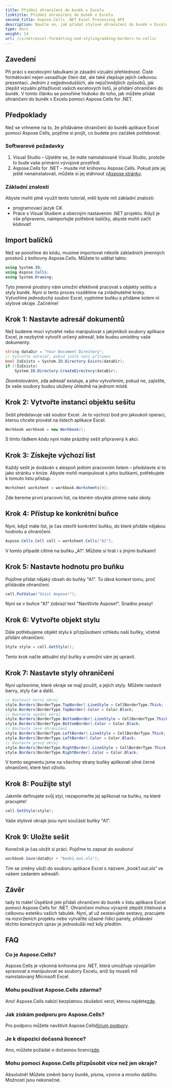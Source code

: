 ```yaml
---
title: Přidání ohraničení do buněk v Excelu
linktitle: Přidání ohraničení do buněk v Excelu
second_title: Aspose.Cells .NET Excel Processing API
description: Naučte se, jak přidat stylové ohraničení do buněk v Excelu pomocí Aspose.Cells for .NET. Postupujte podle tohoto podrobného průvodce pro jasné a poutavé tabulky.
type: docs
weight: 14
url: /cs/net/excel-formatting-and-styling/adding-borders-to-cells/
---
```

## Zavedení
Při práci s excelovými tabulkami je zásadní vizuální přehlednost. Čisté formátování nejen usnadňuje čtení dat, ale také zlepšuje jejich celkovou prezentaci. Jedním z nejjednodušších, ale nejúčinnějších způsobů, jak zlepšit vizuální přitažlivost vašich excelových listů, je přidání ohraničení do buněk. V tomto článku se ponoříme hluboko do toho, jak můžete přidat ohraničení do buněk v Excelu pomocí Aspose.Cells for .NET.
## Předpoklady
Než se vrhneme na to, že přidáváme ohraničení do buněk aplikace Excel pomocí Aspose.Cells, pojďme si projít, co budete pro začátek potřebovat.
### Softwarové požadavky
1. Visual Studio – Ujistěte se, že máte nainstalované Visual Studio, protože to bude vaše primární vývojové prostředí.
2.  Aspose.Cells for .NET – musíte mít knihovnu Aspose.Cells. Pokud jste jej ještě nenainstalovali, můžete si jej stáhnout z[Aspose stránky](https://releases.aspose.com/cells/net/).
### Základní znalosti
Abyste mohli plně využít tento tutoriál, měli byste mít základní znalosti:
- programovací jazyk C#.
- Práce s Visual Studiem a obecným nastavením .NET projektu.
Když je vše připraveno, naimportujte potřebné balíčky, abyste mohli začít kódovat!
## Import balíčků
Než se ponoříme do kódu, musíme importovat několik základních jmenných prostorů z knihovny Aspose.Cells. Můžete to udělat takto:
```csharp
using System.IO;
using Aspose.Cells;
using System.Drawing;
```
Tyto jmenné prostory nám umožní efektivně pracovat s objekty sešitu a styly buněk. 
Nyní si tento proces rozdělíme na zvládnutelné kroky. Vytvoříme jednoduchý soubor Excel, vyplníme buňku a přidáme kolem ní stylové okraje. Začněme!
## Krok 1: Nastavte adresář dokumentů
Než budeme moci vytvářet nebo manipulovat s jakýmikoli soubory aplikace Excel, je nezbytné vytvořit určený adresář, kde budou umístěny vaše dokumenty. 
```csharp
string dataDir = "Your Document Directory";
// Vytvořte adresář, pokud ještě není přítomen
bool IsExists = System.IO.Directory.Exists(dataDir);
if (!IsExists)
    System.IO.Directory.CreateDirectory(dataDir);
```
Zkontrolováním, zda adresář existuje, a jeho vytvořením, pokud ne, zajistíte, že vaše soubory budou uloženy úhledně na jednom místě.
## Krok 2: Vytvořte instanci objektu sešitu
Sešit představuje váš soubor Excel. Je to výchozí bod pro jakoukoli operaci, kterou chcete provést na listech aplikace Excel.
```csharp
Workbook workbook = new Workbook();
```
S tímto řádkem kódu nyní máte prázdný sešit připravený k akci.
## Krok 3: Získejte výchozí list
Každý sešit je dodáván s alespoň jedním pracovním listem – představte si to jako stránku v knize. Abyste mohli manipulovat s jeho buňkami, potřebujete k tomuto listu přístup.
```csharp
Worksheet worksheet = workbook.Worksheets[0];
```
Zde bereme první pracovní list, na kterém obvykle plníme naše úkoly.
## Krok 4: Přístup ke konkrétní buňce
Nyní, když máte list, je čas otevřít konkrétní buňku, do které přidáte nějakou hodnotu a ohraničení.
```csharp
Aspose.Cells.Cell cell = worksheet.Cells["A1"];
```
V tomto případě cílíme na buňku „A1“. Můžete si hrát i s jinými buňkami!
## Krok 5: Nastavte hodnotu pro buňku
Pojďme přidat nějaký obsah do buňky "A1". To dává kontext tomu, proč přidáváte ohraničení.
```csharp
cell.PutValue("Visit Aspose!");
```
Nyní se v buňce "A1" zobrazí text "Navštivte Aspose!". Snadno peasy!
## Krok 6: Vytvořte objekt stylu 
Dále potřebujeme objekt stylu k přizpůsobení vzhledu naší buňky, včetně přidání ohraničení.
```csharp
Style style = cell.GetStyle();
```
Tento krok načte aktuální styl buňky a umožní vám jej upravit.
## Krok 7: Nastavte styly ohraničení
Nyní upřesníme, které okraje se mají použít, a jejich styly. Můžete nastavit barvy, styly čar a další.
```csharp
// Nastavit horní okraj
style.Borders[BorderType.TopBorder].LineStyle = CellBorderType.Thick;
style.Borders[BorderType.TopBorder].Color = Color.Black;
// Nastavte spodní okraj
style.Borders[BorderType.BottomBorder].LineStyle = CellBorderType.Thick;
style.Borders[BorderType.BottomBorder].Color = Color.Black;
// Nastavte levé ohraničení
style.Borders[BorderType.LeftBorder].LineStyle = CellBorderType.Thick;
style.Borders[BorderType.LeftBorder].Color = Color.Black;
// Nastavte pravý okraj
style.Borders[BorderType.RightBorder].LineStyle = CellBorderType.Thick;
style.Borders[BorderType.RightBorder].Color = Color.Black;
```
V tomto segmentu jsme na všechny strany buňky aplikovali silné černé ohraničení, které text oživilo.
## Krok 8: Použijte styl
Jakmile definujete svůj styl, nezapomeňte jej aplikovat na buňku, na které pracujete!
```csharp
cell.SetStyle(style);
```
Vaše stylové okraje jsou nyní součástí buňky "A1".
## Krok 9: Uložte sešit
Konečně je čas uložit si práci. Pojďme to zapsat do souboru!
```csharp
workbook.Save(dataDir + "book1.out.xls");
```
Tím se změny uloží do souboru aplikace Excel s názvem „book1.out.xls“ ve vašem zadaném adresáři.
## Závěr
tady to máte! Úspěšně jste přidali ohraničení do buněk v listu aplikace Excel pomocí Aspose.Cells for .NET. Ohraničení mohou výrazně zlepšit čitelnost a celkovou estetiku vašich tabulek. Nyní, ať už sestavujete sestavy, pracujete na rozvrženích projektu nebo vytváříte úžasné řídicí panely, přidávání těchto konečných úprav je jednodušší než kdy předtím.
## FAQ
### Co je Aspose.Cells?
Aspose.Cells je výkonná knihovna pro .NET, která umožňuje vývojářům spravovat a manipulovat se soubory Excelu, aniž by museli mít nainstalovaný Microsoft Excel.
### Mohu používat Aspose.Cells zdarma?
 Ano! Aspose.Cells nabízí bezplatnou zkušební verzi, kterou najdete[zde](https://releases.aspose.com/).
### Jak získám podporu pro Aspose.Cells?
 Pro podporu můžete navštívit Aspose.Cells[fórum podpory](https://forum.aspose.com/c/cells/9).
### Je k dispozici dočasná licence?
 Ano, můžete požádat o dočasnou licenci[zde](https://purchase.aspose.com/temporary-license/).
### Mohu pomocí Aspose.Cells přizpůsobit více než jen okraje?
Absolutně! Můžete změnit barvy buněk, písma, vzorce a mnoho dalšího. Možnosti jsou nekonečné.